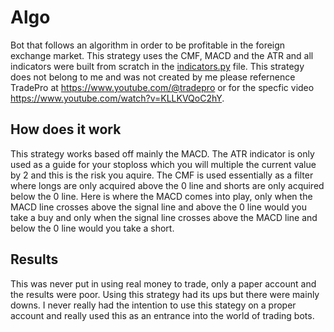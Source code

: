 # Algo
Bot that follows an algorithm in order to be profitable in the foreign exchange market. This strategy uses the CMF, MACD and the ATR and all indicators were built from scratch in the [indicators.py](https://github.com/centgan/Algo/indicators.py) file. This strategy does not belong to me and was not created by me please refernence TradePro at https://www.youtube.com/@tradepro or for the specfic video https://www.youtube.com/watch?v=KLLKVQoC2hY.

## How does it work
This strategy works based off mainly the MACD. The ATR indicator is only used as a guide for your stoploss which you will multiple the current value by 2 and this is the risk you aquire. The CMF is used essentially as a filter where longs are only acquired above the 0 line and shorts are only acquired below the 0 line. Here is where the MACD comes into play, only when the MACD line crosses above the signal line and above the 0 line would you take a buy and only when the signal line crosses above the MACD line and below the 0 line would you take a short.

## Results
This was never put in using real money to trade, only a paper account and the results were poor. Using this strategy had its ups but there were mainly downs. I never really had the intention to use this stategy on a proper account and really used this as an entrance into the world of trading bots.
